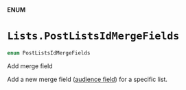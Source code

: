 **ENUM**

# `Lists.PostListsIdMergeFields`

```swift
enum PostListsIdMergeFields
```

Add merge field

Add a new merge field ([audience field](https://mailchimp.com/help/getting-started-with-merge-tags/)) for a specific list.
